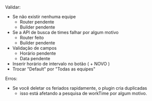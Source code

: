 Validar:
- Se não existir nenhuma equipe
    * Router  pendente
    * Builder pendente
- Se a API de busca de times falhar por algum motivo
    * Router  feito
    * Builder pendente
- Validação de campos
    * Horário pendente
    * Data    pendente  
- Inserir horário de intervalo no botão ( + NOVO )
- Trocar "Default" por "Todas as equipes"

Erros:
- Se você deletar os feriados rapidamente, o plugin cria duplicadas
    * isso está afetando a pesquisa de workTime por algum motivo.

